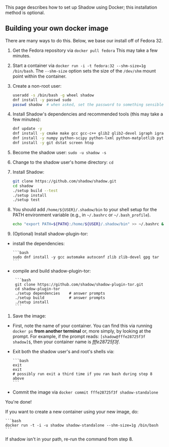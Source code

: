 This page describes how to set up Shadow using Docker; this installation method is optional.

## Building your own docker image

There are many ways to do this.  Below, we base our install off of Fedora 32.

1. Get the Fedora repository via `docker pull fedora` This may take a few minutes.
1. Start a container via `docker run -i -t fedora:32 --shm-size=1g /bin/bash`. The `--shm-size` option sets the size of the `/dev/shm` mount point within the container.
1. Create a non-root user:

	```bash
	useradd -s /bin/bash -g wheel shadow
	dnf install -y passwd sudo
	passwd shadow  # when asked, set the password to something sensible
	```

1. Install Shadow's dependencies and recommended tools (this may take a few minutes):

	```bash
	dnf update -y
	dnf install -y cmake make gcc gcc-c++ glib2 glib2-devel igraph igraph-devel xz xz-devel procps-devel python3
	dnf install -y numpy python-scipy python-lxml python-matplotlib python-networkx
	dnf install -y git dstat screen htop
	```

1. Become the shadow user: `sudo -u shadow -s`
1. Change to the shadow user's home directory: `cd`
1. Install Shadow:

	```bash
	git clone https://github.com/shadow/shadow.git
	cd shadow
	./setup build --test
	./setup install
	./setup test
	```

1. You should add `/home/${USER}/.shadow/bin` to your shell setup for the PATH environment variable (e.g., in `~/.bashrc` or `~/.bash_profile`).

	```bash
	echo "export PATH=${PATH}:/home/${USER}/.shadow/bin" >> ~/.bashrc && bash
	```

1. (Optional) Install shadow-plugin-tor:
  + install the dependencies:

		```bash
		sudo dnf install -y gcc automake autoconf zlib zlib-devel gpg tar
		```

 + compile and build shadow-plugin-tor:

		```bash
		git clone https://github.com/shadow/shadow-plugin-tor.git
		cd shadow-plugin-tor
		./setup dependencies	# answer prompts
		./setup build	        # answer prompts
		./setup install
		```

1. Save the image:
  + First, note the name of your container.  You can find this via running `docker ps` **from another terminal** or, more simply, by looking at the prompt.  For example, if the prompt reads: `[shadow@fffe28725f3f shadow]$`, then your container name is *fffe28725f3f*.
  + Exit both the shadow user's and root's shells via:

		```bash
		exit
		exit
		# possibly run exit a third time if you ran bash during step 8 above
		```

  + Commit the image via `docker commit fffe28725f3f shadow-standalone`

You're done!  

If you want to create a new container using your new image, do:

	```bash
	docker run -t -i -u shadow shadow-standalone --shm-size=1g /bin/bash
	```

If shadow isn't in your path, re-run the command from step 8.
